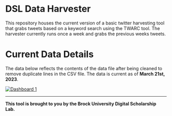 # DSL Data Harvester

This repository houses the current version of a basic twitter harvesting tool that grabs tweets based on a keyword search using the TWARC tool.  The harvester currently runs once a week and grabs the previous weeks tweets.

# Current Data Details

The data below reflects the contents of the data file after being cleaned to remove duplicate lines in the CSV file.  The data is current as of **March 21st, 2023**.


<div>
<div class='tableauPlaceholder' id='viz1679686355530' style='position: relative'>
   <noscript>
     <a href='#'><img alt='Dashboard 1 ' src='https:&#47;&#47;public.tableau.com&#47;static&#47;images&#47;Ha&#47;HarvesterData&#47;Dashboard1&#47;1_rss.png' style='border: none' />
     </a>
  </noscript>
  <object class='tableauViz'  style='display:none;'>
     <param name='host_url' value='https%3A%2F%2Fpublic.tableau.com%2F' />
     <param name='embed_code_version' value='3' />
     <param name='site_root' value='' />
     <param name='name' value='HarvesterData&#47;Dashboard1' />
     <param name='tabs' value='no' />
     <param name='toolbar' value='yes' />
     <param name='static_image' value='https:&#47;&#47;public.tableau.com&#47;static&#47;images&#47;Ha&#47;HarvesterData&#47;Dashboard1&#47;1.png' />
     <param name='animate_transition' value='yes' />
     <param name='display_static_image' value='yes' />
     <param name='display_spinner' value='yes' />
     <param name='display_overlay' value='yes' />
     <param name='display_count' value='yes' />
     <param name='language' value='en-US' />
     <param name='filter' value='publish=yes' />
  </object>
</div>
<script type='text/javascript'>                    
  var divElement = document.getElementById('viz1679686355530');                    
  var vizElement = divElement.getElementsByTagName('object')[0];                    
  if ( divElement.offsetWidth > 800 ) {
    vizElement.style.minWidth='420px';
    vizElement.style.maxWidth='650px';
    vizElement.style.width='100%';
    vizElement.style.minHeight='587px';
    vizElement.style.maxHeight='887px';
    vizElement.style.height=(divElement.offsetWidth*0.75)+'px';
  } else if ( divElement.offsetWidth > 500 ) {
    vizElement.style.minWidth='420px';
    vizElement.style.maxWidth='650px';
    vizElement.style.width='100%';
    vizElement.style.minHeight='587px';
    vizElement.style.maxHeight='887px';
    vizElement.style.height=(divElement.offsetWidth*0.75)+'px';
  } else { 
    vizElement.style.width='100%';
    vizElement.style.height='927px';
  }                     
  var scriptElement = document.createElement('script');                    
  scriptElement.src = 'https://public.tableau.com/javascripts/api/viz_v1.js';                    
  vizElement.parentNode.insertBefore(scriptElement, vizElement);                
</script>
</div>



----
  
**This tool is brought to you by the Brock University Digital Scholarship Lab.**
